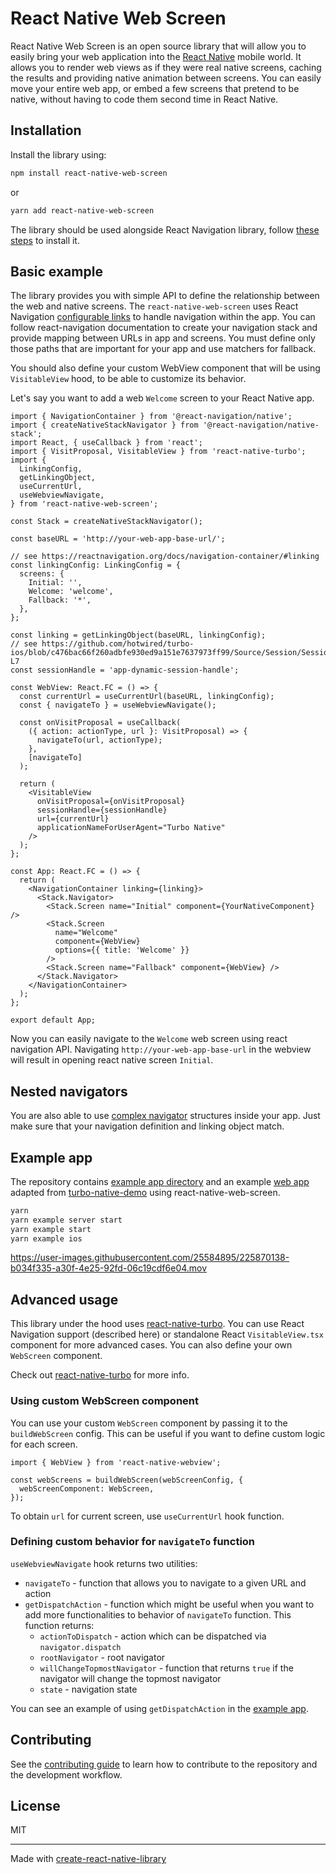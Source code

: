 # React Native Web Screen

React Native Web Screen is an open source library that will allow you to easily bring your web application into the [React Native](https://reactnative.dev/) mobile world. It allows you to render web views as if they were real native screens, caching the results and providing native animation between screens. You can easily move your entire web app, or embed a few screens that pretend to be native, without having to code them second time in React Native.

## Installation

Install the library using:

```sh
npm install react-native-web-screen
```

or

```sh
yarn add react-native-web-screen
```

The library should be used alongside React Navigation library, follow [these steps](https://reactnavigation.org/docs/getting-started/) to install it.

## Basic example

The library provides you with simple API to define the relationship between the web and native screens. The `react-native-web-screen` uses React Navigation [configurable links](https://reactnavigation.org/docs/configuring-links/) to handle navigation within the app.
You can follow react-navigation documentation to create your navigation stack and provide mapping between URLs in app and screens. You must define only those paths that are important for your app and use matchers for fallback.

You should also define your custom WebView component that will be using `VisitableView` hood, to be able to customize its behavior.

Let's say you want to add a web `Welcome` screen to your React Native app.

```tsx
import { NavigationContainer } from '@react-navigation/native';
import { createNativeStackNavigator } from '@react-navigation/native-stack';
import React, { useCallback } from 'react';
import { VisitProposal, VisitableView } from 'react-native-turbo';
import {
  LinkingConfig,
  getLinkingObject,
  useCurrentUrl,
  useWebviewNavigate,
} from 'react-native-web-screen';

const Stack = createNativeStackNavigator();

const baseURL = 'http://your-web-app-base-url/';

// see https://reactnavigation.org/docs/navigation-container/#linking
const linkingConfig: LinkingConfig = {
  screens: {
    Initial: '',
    Welcome: 'welcome',
    Fallback: '*',
  },
};

const linking = getLinkingObject(baseURL, linkingConfig);
// see https://github.com/hotwired/turbo-ios/blob/c476bac66f260adbfe930ed9a151e7637973ff99/Source/Session/Session.swift#L4-L7
const sessionHandle = 'app-dynamic-session-handle';

const WebView: React.FC = () => {
  const currentUrl = useCurrentUrl(baseURL, linkingConfig);
  const { navigateTo } = useWebviewNavigate();

  const onVisitProposal = useCallback(
    ({ action: actionType, url }: VisitProposal) => {
      navigateTo(url, actionType);
    },
    [navigateTo]
  );

  return (
    <VisitableView
      onVisitProposal={onVisitProposal}
      sessionHandle={sessionHandle}
      url={currentUrl}
      applicationNameForUserAgent="Turbo Native"
    />
  );
};

const App: React.FC = () => {
  return (
    <NavigationContainer linking={linking}>
      <Stack.Navigator>
        <Stack.Screen name="Initial" component={YourNativeComponent} />
        <Stack.Screen
          name="Welcome"
          component={WebView}
          options={{ title: 'Welcome' }}
        />
        <Stack.Screen name="Fallback" component={WebView} />
      </Stack.Navigator>
    </NavigationContainer>
  );
};

export default App;
```

Now you can easily navigate to the `Welcome` web screen using react navigation API. Navigating `http://your-web-app-base-url` in the webview will result in opening react native screen `Initial`.

## Nested navigators

You are also able to use [complex navigator](https://reactnavigation.org/docs/configuring-links#handling-nested-navigators) structures inside your app. Just make sure that your navigation definition and linking object match.

## Example app

The repository contains [example app directory](../../example/README.md) and an example [web app](../../example/server/README.md) adapted from [turbo-native-demo](https://github.com/hotwired/turbo-native-demo) using react-native-web-screen.

```sh
yarn
yarn example server start
yarn example start
yarn example ios
```

https://user-images.githubusercontent.com/25584895/225870138-b034f335-a30f-4e25-92fd-06c19cdf6e04.mov

## Advanced usage

This library under the hood uses [react-native-turbo](../turbo/README.md). You can use React Navigation support (described here) or standalone React `VisitableView.tsx` component for more advanced cases. You can also define your own `WebScreen` component.

Check out [react-native-turbo](../turbo/README.md) for more info.

### Using custom WebScreen component

You can use your custom `WebScreen` component by passing it to the `buildWebScreen` config. This can be useful if you want to define custom logic for each screen.

```tsx
import { WebView } from 'react-native-webview';

const webScreens = buildWebScreen(webScreenConfig, {
  webScreenComponent: WebScreen,
});
```

To obtain `url` for current screen, use `useCurrentUrl` hook function.

### Defining custom behavior for `navigateTo` function

`useWebviewNavigate` hook returns two utilities:

- `navigateTo` - function that allows you to navigate to a given URL and action
- `getDispatchAction` - function which might be useful when you want to add more functionalities to behavior of `navigateTo` function. This function returns:
  - `actionToDispatch` - action which can be dispatched via `navigator.dispatch`
  - `rootNavigator` - root navigator
  - `willChangeTopmostNavigator` - function that returns `true` if the navigator will change the topmost navigator
  - `state` - navigation state

You can see an example of using `getDispatchAction` in the [example app](../../example/src/screens/WebView.tsx).

## Contributing

See the [contributing guide](CONTRIBUTING.md) to learn how to contribute to the repository and the development workflow.

## License

MIT

---

Made with [create-react-native-library](https://github.com/callstack/react-native-builder-bob)

```

```
